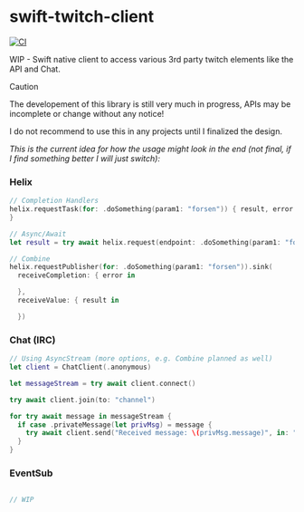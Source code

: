 # swift-twitch-client

[![CI](https://github.com/LosFarmosCTL/swift-twitch-client/actions/workflows/main.yml/badge.svg)](https://github.com/LosFarmosCTL/swift-twitch-client/actions/workflows/main.yml)

WIP - Swift native client to access various 3rd party twitch elements like the API and Chat.

> [!CAUTION]
> The developement of this library is still very much in progress, APIs may be incomplete or change without any notice!
>
> I do not recommend to use this in any projects until I finalized the design.

*This is the current idea for how the usage might look in the end (not final, if I find something better I will just switch):*

### Helix

```swift
// Completion Handlers
helix.requestTask(for: .doSomething(param1: "forsen")) { result, error in
}

// Async/Await
let result = try await helix.request(endpoint: .doSomething(param1: "forsen"))

// Combine
helix.requestPublisher(for: .doSomething(param1: "forsen")).sink(
  receiveCompletion: { error in

  },
  receiveValue: { result in

  })
```

### Chat (IRC)

```swift
// Using AsyncStream (more options, e.g. Combine planned as well)
let client = ChatClient(.anonymous)

let messageStream = try await client.connect()

try await client.join(to: "channel")

for try await message in messageStream {
  if case .privateMessage(let privMsg) = message {
    try await client.send("Received message: \(privMsg.message)", in: "forsen")
  }
}
```

### EventSub

```swift

// WIP

```
